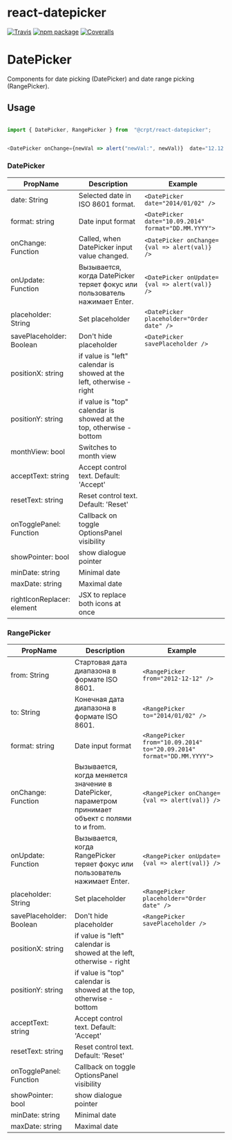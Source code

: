 # react-datepicker

[![Travis][build-badge]][build]
[![npm package][npm-badge]][npm]
[![Coveralls][coveralls-badge]][coveralls]

# DatePicker

Components for date picking (DatePicker) and date range picking (RangePicker).

## Usage

```javascript

import { DatePicker, RangePicker } from  "@crpt/react-datepicker";


<DatePicker onChange={newVal => alert("newVal:", newVal)}  date="12.12.2012" />

```

### DatePicker

| PropName | Description | Example |
|---|---|---|
| date: String | Selected date in ISO 8601 format. |  `<DatePicker date="2014/01/02" />` |
| format: string | Date input format | `<DatePicker date="10.09.2014" format="DD.MM.YYYY">` |
| onChange: Function | Called, when DatePicker input value changed. |  `<DatePicker onChange={val => alert(val)} />` |
| onUpdate: Function | Вызывается, когда DatePicker теряет фокус или пользователь нажимает Enter. |  `<DatePicker onUpdate={val => alert(val)} />` |
| placeholder: String | Set placeholder | `<DatePicker placeholder="Order date" />` |
| savePlaceholder: Boolean | Don't hide placeholder | `<DatePicker savePlaceholder />` |
| positionX: string | if value is "left" calendar is showed at the left, otherwise - right | | 
| positionY: string | if value is "top" calendar is showed at the top, otherwise - bottom | | 
| monthView: bool | Switches to month view | |
| acceptText: string | Accept control text. Default: 'Accept' | |
| resetText: string | Reset control text. Default: 'Reset' | |
| onTogglePanel: Function | Callback on toggle OptionsPanel visibility | |
| showPointer: bool | show dialogue pointer | |
| minDate: string | Minimal date | |
| maxDate: string | Maximal date | |
| rightIconReplacer: element | JSX to replace both icons at once | |



### RangePicker

| PropName | Description | Example |
|---|---|---|
| from: String  | Стартовая дата диапазона в формате ISO 8601. |  `<RangePicker from="2012-12-12" />` |
| to: String | Конечная дата диапазона в формате ISO 8601. |  `<RangePicker to="2014/01/02" />` |
| format: string | Date input format | `<RangePicker from="10.09.2014" to="20.09.2014" format="DD.MM.YYYY">` |
| onChange: Function | Вызывается, когда меняется значение в DatePicker, параметром принимает объект с полями to и from. |  `<RangePicker onChange={val => alert(val)} />` |
| onUpdate: Function | Вызывается, когда RangePicker теряет фокус или пользователь нажимает Enter. |  `<RangePicker onUpdate={val => alert(val)} />` |
| placeholder: String | Set placeholder | `<RangePicker placeholder="Order date" />` |
| savePlaceholder: Boolean | Don't hide placeholder | `<RangePicker savePlaceholder />` |
| positionX: string | if value is "left" calendar is showed at the left, otherwise - right | | 
| positionY: string | if value is "top" calendar is showed at the top, otherwise - bottom | | 
| acceptText: string | Accept control text. Default: 'Accept' | |
| resetText: string | Reset control text. Default: 'Reset' | |
| onTogglePanel: Function | Callback on toggle OptionsPanel visibility | |
| showPointer: bool | show dialogue pointer | |
| minDate: string | Minimal date | |
| maxDate: string | Maximal date | |


[build-badge]: https://img.shields.io/travis/user/repo/master.png?style=flat-square
[build]: https://travis-ci.org/user/repo

[npm-badge]: https://img.shields.io/npm/v/npm-package.png?style=flat-square
[npm]: https://www.npmjs.org/package/npm-package

[coveralls-badge]: https://img.shields.io/coveralls/user/repo/master.png?style=flat-square
[coveralls]: https://coveralls.io/github/user/repo
